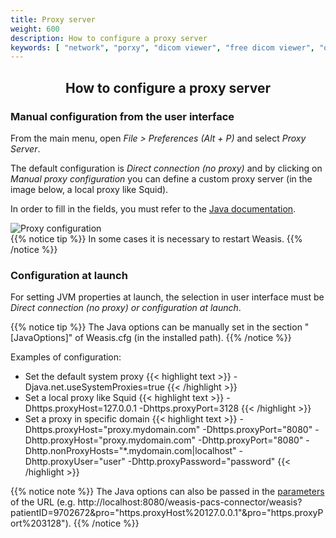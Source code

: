 ```yaml
---
title: Proxy server
weight: 600
description: How to configure a proxy server
keywords: [ "network", "porxy", "dicom viewer", "free dicom viewer", "open source dicom viewer", "weasis dicom viewer",  "multi-platform dicom viewer", "pacs viewer" ]
---
```


## <center>How to configure a proxy server</center>

### Manual configuration from the user interface

From the main menu, open _File > Preferences (Alt + P)_ and select *Proxy Server*.

The default configuration is *Direct connection (no proxy)* and by clicking on *Manual proxy configuration* you can define a custom proxy server (in the image below, a local proxy like Squid).

In order to fill in the fields, you must refer to the [Java documentation](https://docs.oracle.com/en/java/javase/17/docs/api/java.base/java/net/doc-files/net-properties.html).

![Proxy configuration](/tuto/proxy-prefs.png?classes=shadow)
<br>
{{% notice tip %}}
In some cases it is necessary to restart Weasis.
{{% /notice %}}

### Configuration at launch

For setting JVM properties at launch, the selection in user interface must be *Direct connection (no proxy) or configuration at launch*.

{{% notice tip %}}
The Java options can be manually set in the section "[JavaOptions]" of Weasis.cfg (in the installed path).
{{% /notice %}}

Examples of configuration:

* Set the default system proxy
{{< highlight text >}}
-Djava.net.useSystemProxies=true
{{< /highlight >}}
* Set a local proxy like Squid
{{< highlight text >}}
-Dhttps.proxyHost=127.0.0.1 -Dhttps.proxyPort=3128
{{< /highlight >}}
* Set a proxy in specific domain
{{< highlight text >}}
-Dhttps.proxyHost="proxy.mydomain.com" -Dhttps.proxyPort="8080" -Dhttp.proxyHost="proxy.mydomain.com" -Dhttp.proxyPort="8080" -Dhttp.nonProxyHosts="\*.mydomain.com|localhost" -Dhttp.proxyUser="user" -Dhttp.proxyPassword="password"
{{< /highlight >}}

{{% notice note %}}
The Java options can also be passed in the [parameters](https://github.com/nroduit/weasis-pacs-connector#launch-weasis-with-other-parameters) of the URL (e.g. http://localhost:8080/weasis-pacs-connector/weasis?patientID=9702672&pro="https.proxyHost%20127.0.0.1"&pro="https.proxyPort%203128").
{{% /notice %}}
